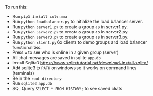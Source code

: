 To run this:

- Run `pip3 install colorama`
- Run `python loadbalancer.py` to initialize the load balancer server.
- Run `python server1.py` to create a group as in server1.py.
- Run `python server2.py` to create a group as in server2.py.
- Run `python server3.py` to create a group as in server3.py.
- Run `python client.py` 6x clients to demo groups and load balancer functionalities.
- Press `w` to see who is online in a given group (server)
- All chat messages are saved in sqlite `app.db`
- Install Sqlite3 https://www.sqlitetutorial.net/download-install-sqlite/
- Add sqlite3 to `PATH` on windows so it works on command lines (terminals)
- Be in the `root directory`
- Run `sqlite3 app.db`
- SQL Query `SELECT * FROM HISTORY;` to see saved chats